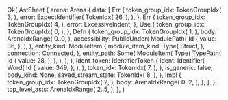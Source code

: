 Ok(
    AstSheet {
        arena: Arena {
            data: [
                Err {
                    token_group_idx: TokenGroupIdx(
                        3,
                    ),
                    error: ExpectIdentifier(
                        TokenIdx(
                            26,
                        ),
                    ),
                },
                Err {
                    token_group_idx: TokenGroupIdx(
                        4,
                    ),
                    error: ExcessiveIndent,
                },
                Use {
                    token_group_idx: TokenGroupIdx(
                        0,
                    ),
                },
                Defn {
                    token_group_idx: TokenGroupIdx(
                        1,
                    ),
                    body: ArenaIdxRange(
                        0..0,
                    ),
                    accessibility: PublicUnder(
                        ModulePath(
                            Id {
                                value: 36,
                            },
                        ),
                    ),
                    entity_kind: ModuleItem {
                        module_item_kind: Type(
                            Struct,
                        ),
                        connection: Connected,
                    },
                    entity_path: Some(
                        ModuleItem(
                            Type(
                                TypePath(
                                    Id {
                                        value: 28,
                                    },
                                ),
                            ),
                        ),
                    ),
                    ident_token: IdentifierToken {
                        ident: Identifier(
                            Word(
                                Id {
                                    value: 349,
                                },
                            ),
                        ),
                        token_idx: TokenIdx(
                            7,
                        ),
                    },
                    is_generic: false,
                    body_kind: None,
                    saved_stream_state: TokenIdx(
                        8,
                    ),
                },
                Impl {
                    token_group_idx: TokenGroupIdx(
                        2,
                    ),
                    body: ArenaIdxRange(
                        0..2,
                    ),
                },
            ],
        },
        top_level_asts: ArenaIdxRange(
            2..5,
        ),
    },
)